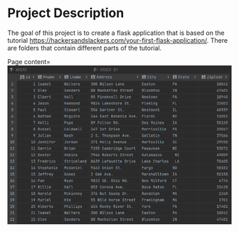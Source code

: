 # Project Description

The goal of this project is to create a flask application that is based on the tutorial https://hackersandslackers.com/your-first-flask-application/. There are folders that contain different parts of the tutorial.

Page content= ![query](https://github.com/clairenjit369/IS_601_Project04/blob/master/query.png)
